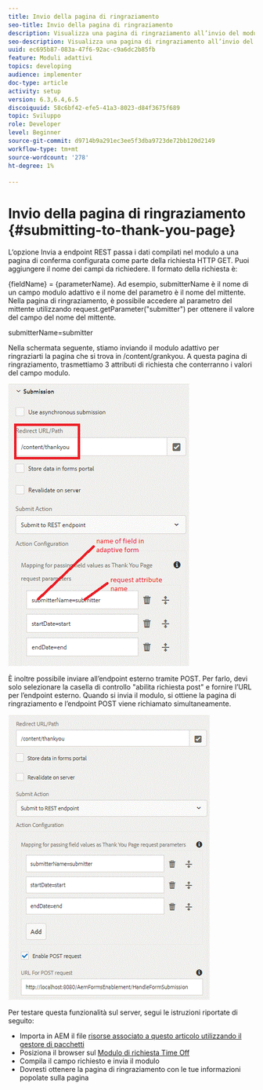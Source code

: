 ```yaml
---
title: Invio della pagina di ringraziamento
seo-title: Invio della pagina di ringraziamento
description: Visualizza una pagina di ringraziamento all’invio del modulo adattivo
seo-description: Visualizza una pagina di ringraziamento all’invio del modulo adattivo
uuid: ec695b87-083a-47f6-92ac-c9a6dc2b85fb
feature: Moduli adattivi
topics: developing
audience: implementer
doc-type: article
activity: setup
version: 6.3,6.4,6.5
discoiquuid: 58c6bf42-efe5-41a3-8023-d84f3675f689
topic: Sviluppo
role: Developer
level: Beginner
source-git-commit: d9714b9a291ec3ee5f3dba9723de72bb120d2149
workflow-type: tm+mt
source-wordcount: '278'
ht-degree: 1%

---
```



# Invio della pagina di ringraziamento {#submitting-to-thank-you-page}

L’opzione Invia a endpoint REST passa i dati compilati nel modulo a una pagina di conferma configurata come parte della richiesta HTTP GET. Puoi aggiungere il nome dei campi da richiedere. Il formato della richiesta è:

\{fieldName\} = \{parameterName\}. Ad esempio, submitterName è il nome di un campo modulo adattivo e il nome del parametro è il nome del mittente. Nella pagina di ringraziamento, è possibile accedere al parametro del mittente utilizzando request.getParameter(&quot;submitter&quot;) per ottenere il valore del campo del nome del mittente.

submitterName=submitter

Nella schermata seguente, stiamo inviando il modulo adattivo per ringraziarti la pagina che si trova in /content/grankyou. A questa pagina di ringraziamento, trasmettiamo 3 attributi di richiesta che conterranno i valori del campo modulo.

![grazie](assets/thankyoupage.gif)

È inoltre possibile inviare all’endpoint esterno tramite POST. Per farlo, devi solo selezionare la casella di controllo &quot;abilita richiesta post&quot; e fornire l’URL per l’endpoint esterno. Quando si invia il modulo, si ottiene la pagina di ringraziamento e l’endpoint POST viene richiamato simultaneamente.

![catturare](assets/capture.gif)


Per testare questa funzionalità sul server, segui le istruzioni riportate di seguito:

* Importa in AEM il file [risorse associato a questo articolo utilizzando il gestore di pacchetti](assets/submittingtorestendpoint.zip)
* Posiziona il browser sul [Modulo di richiesta Time Off](http://localhost:4502/content/dam/formsanddocuments/helpx/timeoffrequestform/jcr:content?wcmmode=disabled)
* Compila il campo richiesto e invia il modulo
* Dovresti ottenere la pagina di ringraziamento con le tue informazioni popolate sulla pagina

